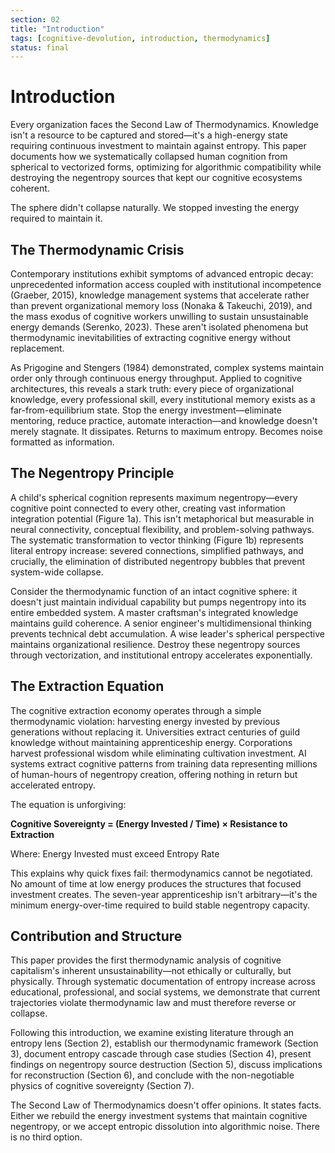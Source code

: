 ```yaml
---
section: 02
title: "Introduction"
tags: [cognitive-devolution, introduction, thermodynamics]
status: final
---
```


# Introduction

Every organization faces the Second Law of Thermodynamics. Knowledge isn't a resource to be captured and stored—it's a high-energy state requiring continuous investment to maintain against entropy. This paper documents how we systematically collapsed human cognition from spherical to vectorized forms, optimizing for algorithmic compatibility while destroying the negentropy sources that kept our cognitive ecosystems coherent.

The sphere didn't collapse naturally. We stopped investing the energy required to maintain it.

## The Thermodynamic Crisis

Contemporary institutions exhibit symptoms of advanced entropic decay: unprecedented information access coupled with institutional incompetence (Graeber, 2015), knowledge management systems that accelerate rather than prevent organizational memory loss (Nonaka & Takeuchi, 2019), and the mass exodus of cognitive workers unwilling to sustain unsustainable energy demands (Serenko, 2023). These aren't isolated phenomena but thermodynamic inevitabilities of extracting cognitive energy without replacement.

As Prigogine and Stengers (1984) demonstrated, complex systems maintain order only through continuous energy throughput. Applied to cognitive architectures, this reveals a stark truth: every piece of organizational knowledge, every professional skill, every institutional memory exists as a far-from-equilibrium state. Stop the energy investment—eliminate mentoring, reduce practice, automate interaction—and knowledge doesn't merely stagnate. It dissipates. Returns to maximum entropy. Becomes noise formatted as information.

## The Negentropy Principle

A child's spherical cognition represents maximum negentropy—every cognitive point connected to every other, creating vast information integration potential (Figure 1a). This isn't metaphorical but measurable in neural connectivity, conceptual flexibility, and problem-solving pathways. The systematic transformation to vector thinking (Figure 1b) represents literal entropy increase: severed connections, simplified pathways, and crucially, the elimination of distributed negentropy bubbles that prevent system-wide collapse.

Consider the thermodynamic function of an intact cognitive sphere: it doesn't just maintain individual capability but pumps negentropy into its entire embedded system. A master craftsman's integrated knowledge maintains guild coherence. A senior engineer's multidimensional thinking prevents technical debt accumulation. A wise leader's spherical perspective maintains organizational resilience. Destroy these negentropy sources through vectorization, and institutional entropy accelerates exponentially.

## The Extraction Equation

The cognitive extraction economy operates through a simple thermodynamic violation: harvesting energy invested by previous generations without replacing it. Universities extract centuries of guild knowledge without maintaining apprenticeship energy. Corporations harvest professional wisdom while eliminating cultivation investment. AI systems extract cognitive patterns from training data representing millions of human-hours of negentropy creation, offering nothing in return but accelerated entropy.

The equation is unforgiving:

**Cognitive Sovereignty = (Energy Invested / Time) × Resistance to Extraction**

Where: Energy Invested must exceed Entropy Rate

This explains why quick fixes fail: thermodynamics cannot be negotiated. No amount of time at low energy produces the structures that focused investment creates. The seven-year apprenticeship isn't arbitrary—it's the minimum energy-over-time required to build stable negentropy capacity.

## Contribution and Structure

This paper provides the first thermodynamic analysis of cognitive capitalism's inherent unsustainability—not ethically or culturally, but physically. Through systematic documentation of entropy increase across educational, professional, and social systems, we demonstrate that current trajectories violate thermodynamic law and must therefore reverse or collapse.

Following this introduction, we examine existing literature through an entropy lens (Section 2), establish our thermodynamic framework (Section 3), document entropy cascade through case studies (Section 4), present findings on negentropy source destruction (Section 5), discuss implications for reconstruction (Section 6), and conclude with the non-negotiable physics of cognitive sovereignty (Section 7).

The Second Law of Thermodynamics doesn't offer opinions. It states facts. Either we rebuild the energy investment systems that maintain cognitive negentropy, or we accept entropic dissolution into algorithmic noise. There is no third option.
